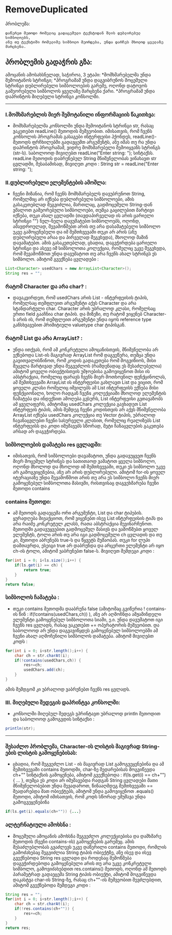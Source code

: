 # RemoveDuplicated

პრობლემა:
```
დაწერეთ მეთოდი რომელიც გადაცემული ტექსტიდან შლის დუბლირებულ სიმბოლოებს,
ანუ თუ ტექსტიში რომელიმე სიმბოლო მეორდება, უნდა დარჩეს მხოლოდ ყველაზე მარცხენა.
```



## პრობლემის გადაჭრის გზა:
ამოცანის ამოსახსნელად, საჭიროა, 3 ეტაპი:
 *მომხმარებელმა უნდა შემოიტანოს სტრინგი;
 *პროგრამამ უნდა დაგვიბრუნოს მოცემული სტრინგი დუბლირებული სიმბოლოების გარეშე, ოღონდ დატოვოს გამეორებული სიმბოლოს ყველაზე მარცხენა ქარი.
 *პროგრამამ უნდა დაპრინტოს მიღებული სტრინგი კონსოლში.

---

### I.მომხმარებლის მიერ შემოტანილი ინფორმაციის წაკითხვა:
 * მომხმარებელმა კონსოლში უნდა შემოიტანოს სტრინგი str, რასაც ვაკეთებთ readLine() მეთოდის მეშვეობით. იმისათვის, რომ ჩვენს კონსოლის პროგრამას გასაგები ინტერფეისი ჰქონდეს, readLine()-მეთოდს ფრჩხილებში გადავცემთ არგუმენტს, ანუ იმას თუ რა უნდა დაპრინტოს პროგრამამ, ვიდრე მომხმარებელი შემოიყვანს სტრინგს (str-ს). საბოლოოდ მივიღებთ readLine("Enter string: "); სინტაქსს. readLine მეთოდის დაბრუნებულ String მნიშვნელობას ვინახავთ str ცვლადში, შესაბამისად, მივიღეთ კოდი : String str = readLine("Enter string: ");

### II.დუბლირებული ელემენტების ამოშლა:

 * ჩვენი მიზანია, რომ ჩვენს მომხმარებელს დავუბრუნოთ String, რომელშიც არ იქნება დუბლირებული სიმბოლოები, ამის გასაკეთებლად შეგვიძლია, მართლაც, გადმოცემული String-დან ვშალოთ გამეორებული სიმბოლოები, თუმცა გაცილებით მარტივი იქნება, თუკი ახალ ცვლადში (თავდაპირველად ის არის ცარიელი სტრინგი "") ნელ-ნელა დავუმატებთ სიმბოლოებს, ოღონდ, ამავდროულად, შევამოწმებთ არის თუ არა დასამატებელი სიმბოლო უკვე გამოყენებული და იმ შემთხვევაში თუკი არ არის (ანუ დუბლირებული არაა და პირველად შეგვხვდა), მხოლოდ მაშინ დავამატებთ. ამის გასაკეთებლად, ცხადია, დაგვჭირდება ცარიელი სტრინგი და ასევე იმ სიმბოლოთა კოლექცია, რომელიც უკვე შეგვხვდა, რომ შევამოწმოთ უნდა დავუმატოთ თუ არა ჩვენს ახალ სტრინგს ეს სიმბოლო. ამიტომ გვექნება ცვლადები :
```java
List<Character> usedChars = new ArrayList<Character>();
String res = "";
```

### რატომ Character და არა char? : 

 * დავაკვირდეთ, რომ usedChars არის List - ინტერფეისის ტიპის, რომელსაც თემფლეით არგუმენტი აქვს Character და არა სტანდარტული char. Character არის უბრალოდ კლასი, რომელსაც ერთი field გააჩნია char ტიპის. და მიზეზი, თუ რატომ ვიყენებ Character-ს არის ის, რომ თემფლეით არგუმენტი უნდა იყოს reference type განსხვავებით პრიმიტიული valuetype char ტიპისგან. 


### რატომ List და არა ArrayList? :
 * უნდა ითქვას, რომ ამ კონკრეტული ამოცანისთვის, მნიშვნელობა არ ექნებოდა List-ის მაგივრად ArrayList რომ დაგვეწერა, თუმცა უნდა გავითვალისწინოთ, რომ კოდის გადაკეთება რომ მოგვიწიოს, მისი შეცვლა მარტივად უნდა შეგვეძლოს (რამდენადაც ეს შესაძლებელია) ამიტომ ყოველი ობიექტისთვის უმჯოებისა გამოვიყენოთ მისი ის აბსტრაქცია, რომელიც ფარავს ჩვენს მიერ მოთხოვნილ ფუნქცინოლას, ამ შემთხვევაში ArrayList ის ინტერფეისი გახლავთ List და ვიცით, რომ ყოველი კლასი რომელიც იშვილებს ამ List ინტერფეისს ექნება მისი ფუნქციონალი, ხოლო რადგან ჩვენs კოლექციაში მხოლოდ ელემენტის ჩამატება და ინდექსით ამოღება გვსურს, List ინტერფეისი გვთავაზობს ამ ყველაფერს, ამიტომაც usedChars კოლექცია გავხადეთ List ინტერფეის ტიპის, ამის შემდეგ ჩვენი კოდისთვის არ აქვს მნიშვნელობა ArrayList იქნება usedChars კოლექცია თუ Vector ტიპის, უბრალოდ ჩავანაცვლებთ ჩვენი სასურველი კლასით, რომელიც რეალიზებს List ინტერფეისს და კოდი იმუშავებს სწორად, მეტი ჩანაცვლების გაკეთება არსად არ დაგვჭირდება.

### სიმბოლოების დამატება res ცვლადში:
 * იმისათვის, რომ სიმბოლოები დავამატოთ, უნდა გადავუყვეთ ჩვენს მიერ მოცემულ სტრინგს და სათითაოდ ვამატოთ ყველა სიმბოლო, ოღონდ მხოლოდ და მხოლოდ იმ შემთხვევაში,  თუკი ეს სიმბოლო უკვე არ გამოგვიყენებია, ანუ არ არის დუბლირებული. ამიტომ for-ის ყოველ იტერაციაზე უნდა შევამოწმოთ არის თუ არა ეს სიმბოლო ჩვენს მიერ გამოყენებულ სიმბოლოთა მასივში, რისთვისაც დაგვეხმარება ჩვენი მეთოდი contains

### contains მეთოდი: 
 * ამ მეთოდს გადაეცემა ორი არგუმენტი, List<Character> და char ტიპების. ყურადღება მივაქციოთ, რომ ვიყენებთ ისევ List ინტერფეისის ტიპს და არა რაიმე კონკრეტულ კლასს, რათა აბსტრაქცია შევინარჩუნოთ. მეთოდში გადავუყვებით გადმოცემულ მასივს და ვამოწმებთ ყოველ ელემენტს, ტოლი არის თუ არა იგი გადმოცემული ch ცვლადის და თუ კი, მეთოდი აბრუნებს true-ს და წყვეტს მუშაობას. თუკი for ლუპი დამთავრდა, ესეიგი true არ დაბრუნდა და არცერთი ელემენტი არ იყო ch-ის ტოლი, ამიტომ ვაბრუნებთ false-ს. მივიღეთ შემდეგი კოდი : 
```java
for(int i = 0; i<ls.size();i++) {
	if(ls.get(i) == ch) {
		return true;
	}
}
return false;
```

### სიმბოლოს ჩამატება : 
 * თუკი contains მეთოდმა დააბრუნა false (ამიტომაც გვიწერია ! contains-ის წინ : if(!contains(usedChars,ch)) ), ანუ არ აღმოჩნდა ამჟამინდელი ელემენტი გამოყენებულ სიმბოლოთა სიაში, ე.ი. უნდა დავუმატოთ იგი ჩვენს res ცვლადს, რასაც ვაკეთებთ += ოპერატორის მეშვეობით. და საბოლოოდ არ უნდა დაგვავიწყდეს გამოყენებულ სიმბოლოებში ამ ჩვენი ახალ აღმოჩენილი სიმბოლოს დამატება. ამიტომ მივიღებთ კოდს :
```java
for(int i = 0; i<str.length();i++) {
	char ch = str.charAt(i);
	if(!contains(usedChars,ch)) {
		res+=ch;
		usedChars.add(ch);
	}
}
```
ამის შემდგომ კი უბრალოდ ვაბრუნებთ ჩვენს res ცვლადს.


### III. მიღებული შედეგის დაპრინტვა კონსოლში:
 * კონსოლში მიღებულ შედეგს ვპრინტავთ უბრალოდ println მეთოდით და საბოლოოდ გამოგვდის სინტაქსი : 

```java
println(str);
```

---

### შესაძლო პრობლემა, Character-ის ლისტის მაგივრად String-ების ლისტის გამოყენებისას:
 * ცხადია, რომ შეგვეძლო List<Character> - ის მაგივრად List<String> გამოგვეყენებინა და ამ შემთხვევაში contains მეთოდში, char-ზე შედარებისას მოგვიწევდა ch+"" სინტაქსის გამოყენება, ამიტომ გვექნებოდა :  if(ls.get(i) == ch+"") { ... }, თუმცა ეს კოდი არ იმუშავებდა რადგან String ცვლადები მათი მნიშვნელობებით უნდა შევადაროთ, წინააღმდეგ შემთხვევაში == შეადარებდა მათ ობიექტებს, ამიტომ უნდა გამოვიყენოთ .equals() მეთოდი, ამიტომ იმისათვის, რომ კოდს სწორად ემუშავა უნდა გამოგვეყენებინა 
```java
if(ls.get(i).equals(ch+"")) {...}
```


### ალტერნატიული ამოხსნა : 
 * მოცემული ამოცანის ამოხსნა შეგვეძლო კოლექციებისა და დამხმარე მეთოდის (ჩვენი contains-ის) გამოყენების გარეშეც. ამის შესაძლებლობას გვაძლევს უკვე დაწერილი contains მეთოდი, რომლის გამოძახებაც შეგვიძლია String ტიპის ობიექტზე, ანუ ისევ და ისევ გვექნებოდა String res ცვლადი და როდესაც შემოწმება დაგვჭირდებოდა გამოყენებული არის თუ არა უკვე კონკრეტული სიმბოლო, გამოვიძახებდით res.contains() მეთოდს, ოღონდ ამ მეთოდს პარამეტრად გადაეცემა String ტიპის ობიექტი, ამიტომ მოგვიწევდა დაკასტვა char-ის String-ზე, რასაც ch+""-ის მეშვეობით შევძლებდით, ამიტომ გვექნებოდა შემდეგი კოდი : 
```java
String res = "";
for(int i = 0; i<str.length();i++) {
	char ch = str.charAt(i);
	if(!res.contains(ch+"")) {
		res+=ch;
	}
}
return res;
```